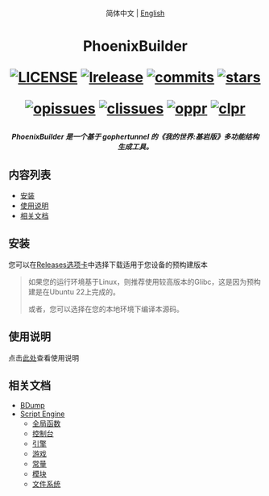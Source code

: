 <p align="center">
  <br>简体中文 | <a href="README.md">English</a>
</p>
<h1 align="center">PhoenixBuilder
<p align="center">
  <a href="https://github.com/LNSSPsd/PhoenixBuilder/blob/main/LICENSE"><img src="https://img.shields.io/badge/License-AGPL%203.0-brightgreen.svg?style=flat" alt="LICENSE"></a>
  <a href="https://github.com/LNSSPsd/PhoenixBuilder/releases"><img src="https://img.shields.io/github/v/release/LNSSPsd/PhoenixBuilder?display_name=tag&sort=semver" alt="lrelease"></a>
  <a href="#"><img src="https://img.shields.io/github/commits-since/LNSSPsd/PhoenixBuilder/v4.0.0/main.svg?style=flat&color=gold" alt="commits"></a>
  <a href="https://github.com/LNSSPsd/PhoenixBuilder/stargazers"><img src="https://img.shields.io/github/stars/LNSSPsd/PhoenixBuilder.svg?style=falt" alt="stars"></a>
</p>
  
<p align="center">
  <a href="https://github.com/LNSSPsd/PhoenixBuilder/issues"><img src="https://img.shields.io/github/issues/LNSSPsd/PhoenixBuilder.svg?style=flat" alt="opissues"></a>
  <a href="https://github.com/LNSSPsd/PhoenixBuilder/issues?q=is%3Aissue+is%3Aclosed"><img src="https://img.shields.io/github/issues-closed/LNSSPsd/PhoenixBuilder.svg?style=flat&color=success" alt="clissues"></a>
  <a href="https://github.com/LNSSPsd/PhoenixBuilder/pulls"><img src="https://img.shields.io/github/issues-pr/LNSSPsd/PhoenixBuilder.svg?style=falt" alt="oppr"></a>
  <a href="https://github.com/LNSSPsd/PhoenixBuilder/pulls?q=is%3Apr+is%3Aclosed"><img src="https://img.shields.io/github/issues-pr-closed/LNSSPsd/PhoenixBuilder.svg?style=flat&color=success" alt="clpr"></a>
</p>
<p align="center">
  <h5 align="center">PhoenixBuilder 是一个基于 gophertunnel 的《我的世界:基岩版》多功能结构生成工具。
</p>



## 内容列表

- [安装](#安装)
- [使用说明](#使用说明)
- [相关文档](#相关文档)

## 安装

您可以在[Releases选项卡](https://github.com/LNSSPsd/PhoenixBuilder/releases)中选择下载适用于您设备的预构建版本

> 如果您的运行环境基于Linux，则推荐使用较高版本的Glibc，这是因为预构建是在Ubuntu 22上完成的。
> 
> 或者，您可以选择在您的本地环境下编译本源码。

## 使用说明

点击[此处](https://fastbuilder.pro/phoenix.cn.html)查看使用说明

## 相关文档

- [BDump](https://github.com/LNSSPsd/PhoenixBuilder/blob/main/doc/bdump/bdump-cn.md)
- [Script Engine](https://github.com/LNSSPsd/PhoenixBuilder/tree/main/doc/script_engine_cn)
  - [全局函数](https://github.com/LNSSPsd/PhoenixBuilder/blob/main/doc/script_engine_cn/全局函数.md)
  - [控制台](https://github.com/LNSSPsd/PhoenixBuilder/blob/main/doc/script_engine_cn/控制台.md)
  - [引擎](https://github.com/LNSSPsd/PhoenixBuilder/blob/main/doc/script_engine_cn/引擎.md)
  - [游戏](https://github.com/LNSSPsd/PhoenixBuilder/blob/main/doc/script_engine_cn/游戏.md)
  - [常量](https://github.com/LNSSPsd/PhoenixBuilder/blob/main/doc/script_engine_cn/常量.md)
  - [模块](https://github.com/LNSSPsd/PhoenixBuilder/blob/main/doc/script_engine_cn/模块.md)
  - [文件系统](https://github.com/LNSSPsd/PhoenixBuilder/blob/main/doc/script_engine_cn/文件系统.md)
